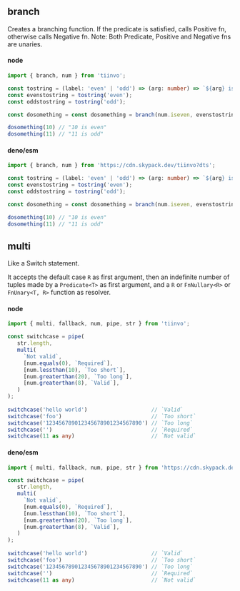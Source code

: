 ## branch

Creates a branching function. If the predicate is satisfied, calls Positive fn, otherwise calls Negative fn.
Note: Both Predicate, Positive and Negative fns are unaries.

<!-- tabs:start --->

#### **node**

```ts
import { branch, num } from 'tiinvo';

const tostring = (label: 'even' | 'odd') => (arg: number) => `${arg} is ${label}`
const evenstostring = tostring('even');
const oddstostring = tostring('odd');

const dosomething = const dosomething = branch(num.iseven, evenstostring, oddstostring);

dosomething(10) // "10 is even"
dosomething(11) // "11 is odd"
```

#### **deno/esm**

```ts
import { branch, num } from 'https://cdn.skypack.dev/tiinvo?dts';

const tostring = (label: 'even' | 'odd') => (arg: number) => `${arg} is ${label}`
const evenstostring = tostring('even');
const oddstostring = tostring('odd');

const dosomething = const dosomething = branch(num.iseven, evenstostring, oddstostring);

dosomething(10) // "10 is even"
dosomething(11) // "11 is odd"
```

<!-- tabs:end --->

## multi

Like a Switch statement.

It accepts the default case `R` as first argument, then an indefinite number of tuples made
by a `Predicate<T>` as first argument, and a `R` or `FnNullary<R>` or `FnUnary<T, R>` function as resolver.

<!-- tabs:start --->

#### **node**

```ts
import { multi, fallback, num, pipe, str } from 'tiinvo';

const switchcase = pipe(
   str.length,
   multi(
     `Not valid`,
     [num.equals(0), `Required`],
     [num.lessthan(10), `Too short`],
     [num.greaterthan(20), `Too long`],
     [num.greaterthan(8), `Valid`],
   )
);
 
switchcase('hello world')                    // `Valid`
switchcase('foo')                            // `Too short`
switchcase('123456789012345678901234567890') // `Too long`
switchcase('')                               // `Required`
switchcase(11 as any)                        // `Not valid`
```

#### **deno/esm**

```ts
import { multi, fallback, num, pipe, str } from 'https://cdn.skypack.dev/tiinvo?dts';

const switchcase = pipe(
   str.length,
   multi(
     `Not valid`,
     [num.equals(0), `Required`],
     [num.lessthan(10), `Too short`],
     [num.greaterthan(20), `Too long`],
     [num.greaterthan(8), `Valid`],
   )
);
 
switchcase('hello world')                    // `Valid`
switchcase('foo')                            // `Too short`
switchcase('123456789012345678901234567890') // `Too long`
switchcase('')                               // `Required`
switchcase(11 as any)                        // `Not valid`
```

<!-- tabs:end --->
